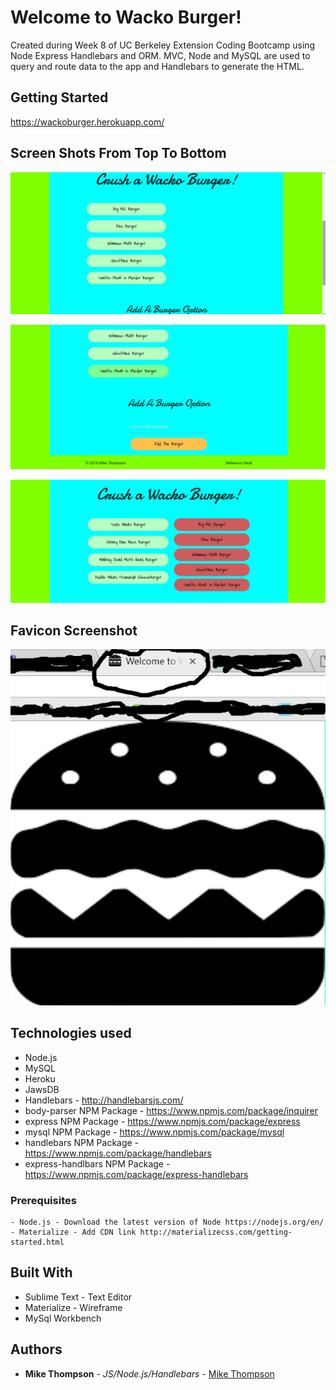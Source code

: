 # Welcome to Wacko Burger!

Created during Week 8 of UC Berkeley Extension Coding Bootcamp using Node Express Handlebars and ORM. MVC, Node and MySQL are used to query and route data to the app and Handlebars to generate the HTML.

## Getting Started
https://wackoburger.herokuapp.com/
## Screen Shots From Top To Bottom


![Screen shot1](https://github.com/mict2000/burger/blob/master/public/assets/images/burger1.jpg?raw=true)


![Screen shot2](https://github.com/mict2000/burger/blob/master/public/assets/images/burger2.jpg?raw=true)


![Screen shot3](https://github.com/mict2000/burger/blob/master/public/assets/images/burger3.jpg?raw=true)



## Favicon Screenshot


![Screen shot4](https://github.com/mict2000/burger/blob/master/public/assets/images/favicon1.jpg?raw=true)


## Technologies used
- Node.js
- MySQL
- Heroku
- JawsDB
- Handlebars - http://handlebarsjs.com/
- body-parser NPM Package - https://www.npmjs.com/package/inquirer
- express NPM Package - https://www.npmjs.com/package/express
- mysql NPM Package - https://www.npmjs.com/package/mysql
- handlebars NPM Package - https://www.npmjs.com/package/handlebars
- express-handlbars NPM Package - https://www.npmjs.com/package/express-handlebars

### Prerequisites

```
- Node.js - Download the latest version of Node https://nodejs.org/en/
- Materialize - Add CDN link http://materializecss.com/getting-started.html
```

## Built With

* Sublime Text - Text Editor
* Materialize - Wireframe
* MySql Workbench

## Authors

* **Mike Thompson** - *JS/Node.js/Handlebars* - [Mike Thompson](https://github.com/mict2000/burger)
